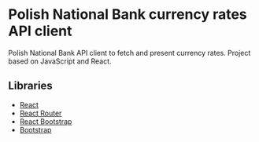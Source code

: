 # Polish National Bank currency rates API client

Polish National Bank API client to fetch and present currency rates. Project based on JavaScript and React.

## Libraries
- [React](https://reactjs.org/)
- [React Router](https://reactrouter.com/)
- [React Bootstrap](https://react-bootstrap.github.io/)
- [Bootstrap](https://getbootstrap.com/)

